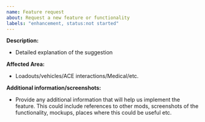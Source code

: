 ```yaml
---
name: Feature request
about: Request a new feature or functionality
labels: "enhancement, status:not started"
---
```


**Description:**

-   Detailed explanation of the suggestion

**Affected Area:**

-   Loadouts/vehicles/ACE interactions/Medical/etc.

**Additional information/screenshots:**

-   Provide any additional information that will help us implement the feature. This could include references to other mods, screenshots of the functionality, mockups, places where this could be useful etc.
